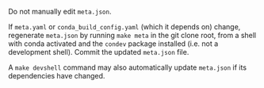 Do not manually edit `meta.json`.

If `meta.yaml` or `conda_build_config.yaml` (which it depends on) change, regenerate `meta.json` by running `make meta` in the git clone root, from a shell with conda activated and the `condev` package installed (i.e. not a development shell). Commit the updated `meta.json` file.

A `make devshell` command may also automatically update `meta.json` if its dependencies have changed.
